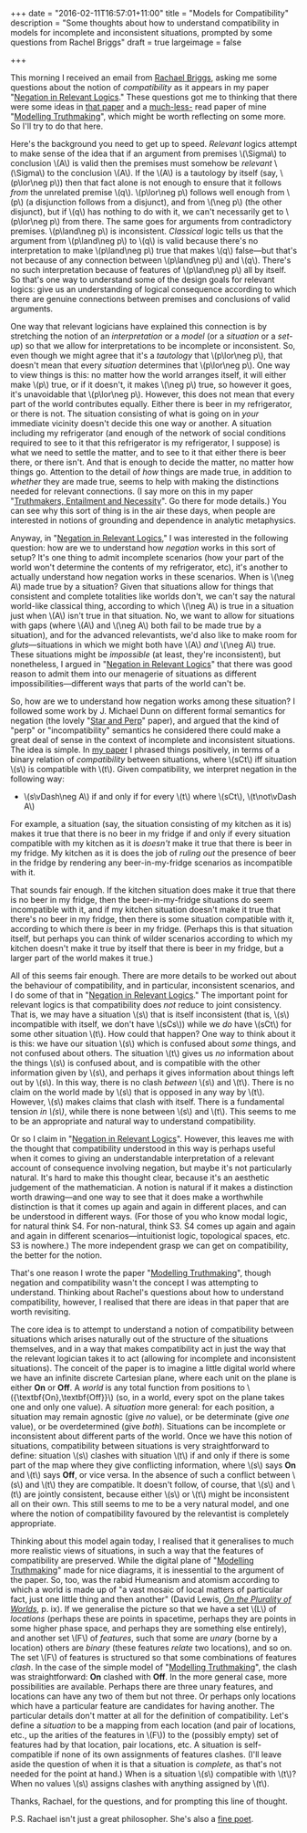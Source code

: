 +++
date = "2016-02-11T16:57:01+11:00"
title = "Models for Compatibility"
description = "Some thoughts about how to understand compatibility in models for incomplete and inconsistent situations, prompted by some questions from Rachel Briggs"
draft = true
largeimage = false

+++

This morning I received an email from [Rachael Briggs](https://philosophy.stanford.edu/people/rachael-briggs), asking me some questions about the notion of *compatibility* as it appears in my paper "[Negation in Relevant Logics](http://consequently.org/writing/negrl/)." These questions got me to thinking that there were some ideas in [that paper](https://scholar.google.com.au/scholar?cites=3319676480145120321&as_sdt=2005&sciodt=0,5&hl=en) and a [much-less-](https://scholar.google.com.au/scholar?cites=828496633310229772&as_sdt=2005&sciodt=0,5&hl=en) read paper of mine "[Modelling Truthmaking](http://consequently.org/writing/modelling/)", which might be worth reflecting on some more. So I'll try to do that here.

Here's the background you need to get up to speed. *Relevant* logics attempt to make sense of the idea that if an argument from premises \\(\Sigma\\) to conclusion \\(A\\) is valid then the premises must somehow be *relevant* \\(\Sigma\\) to the conclusion \\(A\\). If the \\(A\\) is a tautology by itself (say, \\(p\lor\neg p\\)) then that fact alone is not enough to ensure that it follows *from* the unrelated premise \\(q\\). \\(p\lor\neg p\\) follows well enough from \\(p\\) (a disjunction follows from a disjunct), and from \\(\neg p\\) (the other disjunct), but if \\(q\\) has nothing to do with it, we can't necessarily get to \\(p\lor\neg p\\) from there. The same goes for arguments from contradictory premises. \\(p\land\neg p\\) is inconsistent. *Classical* logic tells us that the argument from \\(p\land\neg p\\) to \\(q\\) is valid because there's no interpretation to make \\(p\land\neg p\\) true that makes \\(q\\) false—but that's not because of any connection between \\(p\land\neg p\\) and \\(q\\). There's no such interpretation because of features of \\(p\land\neg p\\) all by itself. So that's one way to understand some of the design goals for relevant logics: give us an understanding of logical consequence according to which there are genuine connections between premises and conclusions of valid arguments. 

One way that relevant logicians have explained this connection is by stretching the notion of an *interpretation* or a *model* (or a *situation* or a *set-up*) so that we allow for interpretations to be incomplete or inconsistent. So, even though we might agree that it's a *tautology* that \\(p\lor\neg p\\), that doesn't mean that every *situation* determines that \\(p\lor\neg p\\). One way to view things is this: no matter how the world arranges itself, it will either make \\(p\\) true, or if it doesn't, it makes \\(\neg p\\) true, so however it goes, it's unavoidable that \\(p\lor\neg p\\). However, this does not mean that every part of the world contributes equally. Either there is beer in my refrigerator, or there is not. The situation consisting of what is going on in *your* immediate vicinity doesn't decide this one way or another. A situation including my refrigerator (and enough of the network of social conditions required to see to it that this refrigerator is my refrigerator, I suppose) is what we need to settle the matter, and to see to it that either there is beer there, or there isn't. And that is enough to decide the matter, no matter how things go. Attention to the detail of *how* things are made true, in addition to *whether* they are made true, seems to help with making the distinctions needed for relevant connections. (I say more on this in my paper "[Truthmakers, Entailment and Necessity](http://consequently.org/writing/ten)". Go there for mode details.) You can see why this sort of thing is in the air these days, when people are interested in notions of grounding and dependence in analytic metaphysics.

Anyway, in "[Negation in Relevant Logics](http://consequently.org/writing/negrl/)," I was interested in the following question: how are we to understand how *negation* works in this sort of setup? It's one thing to admit incomplete scenarios (how your part of the world won't determine the contents of my refrigerator, etc), it's another to actually understand how negation works in these scenarios. When is \\(\neg A\\) made true by a situation? Given that situations allow for things that consistent and complete totalities like worlds don't, we can't say the natural world-like classical thing, according to which \\(\neg A\\) is true in a situation just when \\(A\\) isn't true in that situation. No, we want to allow for situations with gaps (where \\(A\\) and \\(\neg A\\) both fail to be made true by a situation), and for the advanced relevantists, we'd also like to make room for *gluts*—situations in which we might both have \\(A\\) *and* \\(\neg A\\) true. These situations might be *impossible* (at least, they're inconsistent), but nonetheless, I argued in "[Negation in Relevant Logics](http://consequently.org/writing/negrl/)"
 that there was good reason to admit them into our menagerie of situations as different impossibilities—different ways that parts of the world can't be.
 
So, how are we to understand how negation works among these situation? I followed some work by J. Michael Dunn on different formal semantics for negation (the lovely "[Star and Perp](http://www.jstor.org/stable/2214128)" paper), and argued that the kind of "perp" or "incompatibility" semantics he considered there could make a great deal of sense in the context of incomplete and inconsistent situations. The idea is simple. In [my paper](http://consequently.org/writing/negrl/) I phrased things positively, in terms of a binary relation of *compatibility* between situations, where \\(sCt\\) iff situation \\(s\\) is compatible with \\(t\\). Given compatibility, we interpret negation in the following way:

* \\(s\vDash\neg A\\) if and only if for every \\(t\\) where \\(sCt\\), \\(t\not\vDash A\\)

For example, a situation (say, the situation consisting of my kitchen as it is) makes it true that there is no beer in my fridge if and only if every situation compatible with my kitchen as it is *doesn't* make it true that there is beer in my fridge. My kitchen as it is does the job of *ruling out* the presence of beer in the fridge by rendering any beer-in-my-fridge scenarios as incompatible with it.

That sounds fair enough. If the kitchen situation does make it true that there is no beer in my fridge, then the beer-in-my-fridge situations do seem incompatible with it, and if my kitchen situation doesn't make it true that there's no beer in my fridge, then there is some situation compatible with it, according to which there *is* beer in my fridge. (Perhaps this is that situation itself, but perhaps you can think of wilder scenarios according to which my kitchen doesn't make it true by itself that there is beer in my fridge, but a larger part of the world makes it true.)

All of this seems fair enough. There are more details to be worked out about the behaviour of compatibility, and in particular, inconsistent scenarios, and I do some of that in "[Negation in Relevant Logics](http://consequently.org/writing/negrl/)." The important point for relevant logics is that compatibility does *not* reduce to joint consistency. That is, we may have a situation \\(s\\) that is itself inconsistent (that is, \\(s\\) incompatible with itself, we don't have \\(sCs\\)) while we *do* have \\(sCt\\) for some other situation \\(t\\). How could that happen? One way to think about it is this: we have our situation \\(s\\) which is confused about *some* things, and not confused about others. The situation \\(t\\) gives us *no* information about the things \\(s\\) is confused about, and is compatible with the other information given by \\(s\\), and perhaps it gives information about things left out by \\(s\\). In this way, there is no clash *between* \\(s\\) and \\(t\\). There is no claim on the world made by \\(s\\) that is opposed in any way by \\(t\\). However, \\(s\\) makes claims that clash with itself. There is a fundamental tension *in \\(s\\)*, while there is none between \\(s\\) and \\(t\\). This seems to me to be an appropriate and natural way to understand compatibility.

Or so I claim in "[Negation in Relevant Logics](http://consequently.org/writing/negrl/)". However, this leaves me with the thought that compatibility understood in this way is perhaps useful when it comes to giving an understandable interpretation of a relevant account of consequence involving negation, but maybe it's not particularly natural. It's hard to make this thought clear, because it's an aesthetic judgement of the mathematician. A notion is natural if it makes a distinction worth drawing—and one way to see that it does make a worthwhile distinction is that it comes up again and again in different places, and can be understood in different ways. (For those of you who know modal logic, for natural think S4. For non-natural, think S3. S4 comes up again and again and again in different scenarios—intuitionist logic, topological spaces, etc. S3 is nowhere.) The more independent grasp we can get on compatibility, the better for the notion. 

That's one reason I wrote the paper "[Modelling Truthmaking](http://consequently.org/writing/modelling/)", though negation and compatibility wasn't the concept I was attempting to understand. Thinking about Rachel's questions about how to understand compatibility, however, I realised that there are ideas in that paper that are worth revisiting. 

The core idea is to attempt to understand a notion of compatibility between situations which arises naturally out of the structure of the situations themselves, and in a way that makes compatibility act in just the way that the relevant logician takes it to act (allowing for incomplete and inconsistent situations). The conceit of the paper is to imagine a little digital world where we have an infinite discrete Cartesian plane, where each unit on the plane is either **On** or **Off**. A *world* is any total function from positions to \\(\{\textbf{On},\textbf{Off}\}\\) (so, in a world, every spot on the plane takes one and only one value). A *situation* more general: for each position, a situation may remain agnostic (give *no* value), or be determinate (give *one* value), or be overdetermined (give *both*). Situations can be incomplete or inconsistent about different parts of the world.  Once we have this notion of situations, compatibility between situations is very straightforward to define: situation \\(s\\) clashes with situation \\(t\\) if and only if there is some part of the map where they give conflicting information, where \\(s\\) says **On** and \\(t\\) says **Off**, or vice versa. In the absence of such a conflict between \\(s\\) and \\(t\\) they are compatible. It doesn't follow, of course, that \\(s\\) and \\(t\\) are jointly consistent, because either \\(s\\) or \\(t\\) might be inconsistent all on their own. This still seems to me to be a very natural model, and one where the notion of compatibility favoured by the relevantist is completely appropriate.

Thinking about this model again today, I realised that it generalises to much more realistic views of situations, in such a way that the features of compatibility are preserved. While the digital plane of "[Modelling Truthmaking](http://consequently.org/writing/modelling)" made for nice diagrams, it is inessential to the argument of the paper. So, too, was the rabid Humeanism and atomism according to which a world is made up of "a vast mosaic of local matters of particular fact, just one little thing and then another" (David Lewis, *[On the Plurality of Worlds](http://www.amazon.com/On-Plurality-Worlds-David-Lewis/dp/0631224262/consequentlyorg)*, p. ix). If we generalise the picture so that we have a set \\(L\\) of *locations* (perhaps these are points in spacetime, perhaps they are points in some higher phase space, and perhaps they are something else entirely), and another set \\(F\\) of *features*, such that some are *unary* (borne by a location) others are *binary* (these features *relate* two locations), and so on. The set \\(F\\) of 
features is structured so that some combinations of features *clash*. In the case of the simple model of "[Modelling Truthmaking](http://consequently.org/writing/modelling)", the clash was straightforward: **On** clashed with **Off**. In the more general case, more possibilities are available. Perhaps there are three unary features, and locations can have any two of them but not three. Or perhaps only locations which have a particular feature are candidates for having another. The particular details don't matter at all for the definition of compatibility. Let's define a *situation* to be a mapping from each location (and pair of locations, etc., up the arities of the features in \\(F\\)) to the (possibly empty) set of features had by that location, pair locations, etc. A situation is self-compatible if none of its own assignments of features clashes. (I'll leave aside the question of when it is that a situation is *complete*, as that's not needed for the point at hand.) When is a situation \\(s\\) compatible with \\(t\\)? When no values \\(s\\) assigns clashes with anything assigned by \\(t\\). 

Thanks, Rachael, for the questions, and for prompting this line of thought.


P.S. Rachael isn't just a great philosopher. She's also a [fine poet](http://cordite.org.au/reviews/royal-briggs/). 